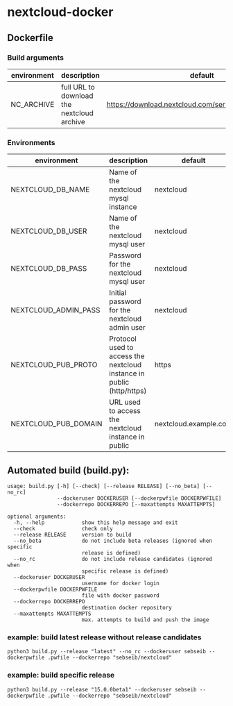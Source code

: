 # nextcloud-docker
## Dockerfile
### Build arguments
| environment | description | default |
|---|---|---|
| NC_ARCHIVE | full URL to download the nextcloud archive | https://download.nextcloud.com/server/releases/latest.zip |

### Environments
| environment | description | default |
|---|---|---|
| NEXTCLOUD_DB_NAME | Name of the nextcloud mysql instance | nextcloud |
| NEXTCLOUD_DB_USER | Name of the nextcloud mysql user | nextcloud |
| NEXTCLOUD_DB_PASS | Password for the nextcloud mysql user | nextcloud |
| NEXTCLOUD_ADMIN_PASS | Initial password for the nextcloud admin user | nextcloud |
| NEXTCLOUD_PUB_PROTO | Protocol used to access the nextcloud instance in public (http/https) | https |
| NEXTCLOUD_PUB_DOMAIN | URL used to access the nextcloud instance in public | nextcloud.example.com |


## Automated build (build.py):
~~~~
usage: build.py [-h] [--check] [--release RELEASE] [--no_beta] [--no_rc]
                --dockeruser DOCKERUSER [--dockerpwfile DOCKERPWFILE]
                --dockerrepo DOCKERREPO [--maxattempts MAXATTEMPTS]

optional arguments:
  -h, --help            show this help message and exit
  --check               check only
  --release RELEASE     version to build
  --no_beta             do not include beta releases (ignored when specific
                        release is defined)
  --no_rc               do not include release candidates (ignored when
                        specific release is defined)
  --dockeruser DOCKERUSER
                        username for docker login
  --dockerpwfile DOCKERPWFILE
                        file with docker password
  --dockerrepo DOCKERREPO
                        destination docker repository
  --maxattempts MAXATTEMPTS
                        max. attempts to build and push the image
~~~~
### example: build latest release without release candidates
~~~~ 
python3 build.py --release "latest" --no_rc --dockeruser sebseib --dockerpwfile .pwfile --dockerrepo "sebseib/nextcloud" 
~~~~

### example: build specific release
~~~~ 
python3 build.py --release "15.0.0beta1" --dockeruser sebseib --dockerpwfile .pwfile --dockerrepo "sebseib/nextcloud" 
~~~~
